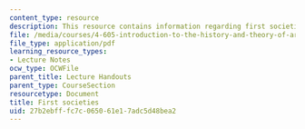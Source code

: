 ```yaml
---
content_type: resource
description: This resource contains information regarding first societies.
file: /media/courses/4-605-introduction-to-the-history-and-theory-of-architecture-spring-2012/27b2ebfffc7c065061e17adc5d48bea2_MIT4_605S12_lec01.pdf
file_type: application/pdf
learning_resource_types:
- Lecture Notes
ocw_type: OCWFile
parent_title: Lecture Handouts
parent_type: CourseSection
resourcetype: Document
title: First societies
uid: 27b2ebff-fc7c-0650-61e1-7adc5d48bea2
---
```

